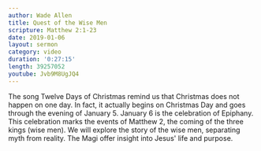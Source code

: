```yaml
---
author: Wade Allen
title: Quest of the Wise Men
scripture: Matthew 2:1-23
date: 2019-01-06
layout: sermon
category: video
duration: '0:27:15' 
length: 39257052
youtube: Jvb9M8UgJQ4
---
```


The song Twelve Days of Christmas remind us that Christmas does not happen on one day. In fact, it actually begins on Christmas Day and goes through the evening of January 5. January 6 is the celebration of Epiphany. This celebration marks the events of Matthew 2, the coming of the three kings (wise men). We will explore the story of the wise men, separating myth from reality. The Magi offer insight into Jesus' life and purpose.
